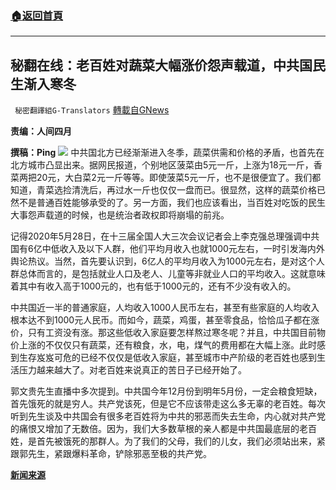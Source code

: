 ###  [:house:返回首頁](https://github.com/ourhimalayas/txt)
---


## 秘翻在线：老百姓对蔬菜大幅涨价怨声载道，中共国民生渐入寒冬
` 秘密翻譯組G-Translators` [轉載自GNews](https://gnews.org/zh-hans/1618789/)

**责编：人间四月**

**撰稿：Ping**
![](https://assets.gnews.org/wp-content/uploads/2021/10/Screenshot-2021-10-26-202403.jpg)
中共国北方已经渐渐进入冬季，蔬菜供需和价格的矛盾，也首先在北方城市凸显出来。据网民报道，个别地区菠菜由5元一斤，上涨为18元一斤，香菜两把20元，大白菜2元一斤等等。即使菠菜5元一斤，也不是很便宜了。我们都知道，青菜选捡清洗后，再过水一斤也仅仅一盘而已。很显然，这样的蔬菜价格已然不是普通百姓能够承受的了。另一方面，我们也应该看出，当百姓对吃饭的民生大事怨声载道的时候，也是统治者政权即将崩塌的前兆。

记得2020年5月28日，在十三届全国人大三次会议记者会上李克强总理强调中共国有6亿中低收入及以下人群，他们平均月收入也就1000元左右，一时引发海内外舆论热议。当然，首先要认识到，6亿人的平均月收入为1000元左右，是对这个人群总体而言的，是包括就业人口及老人、儿童等非就业人口的平均收入。这就意味着其中有收入高于1000元的，也有低于1000元的，还有不少没有收入的。

中共国近一半的普通家庭，人均收入1000人民币左右，甚至有些家庭的人均收入根本达不到1000元人民币。而如今，蔬菜，鸡蛋，甚至零食品，恰恰瓜子都在涨价，只有工资没有涨。那这些低收入家庭要怎样熬过寒冬呢？并且，中共国目前物价上涨的不仅仅只有蔬菜，还有粮食，水，电，煤气的费用都在大幅上涨。此时感到生存岌岌可危的已经不仅仅是低收入家庭，甚至城市中产阶级的老百姓也感到生活压力越来越大了。对老百姓来说真正的苦日子已经开始了。

郭文贵先生直播中多次提到。中共国今年12月份到明年5月份，一定会粮食短缺，首先饿死的就是穷人。共产党该死，但是它不应该带走这么多无辜的老百姓。每次听到先生谈及中共国会有很多老百姓将为中共的邪恶而失去生命，内心就对共产党的痛恨又增加了无数倍。因为，我们大多数草根的亲人都是中共国最底层的老百姓，是首先被饿死的那群人。为了我们的父母，我们的儿女，我们必须站出来，紧跟郭先生，紧跟爆料革命，铲除邪恶至极的共产党。

**[新闻来源](http://www.xinhuanet.com/politics/2020-06/22/c_1126144559.htm)**
